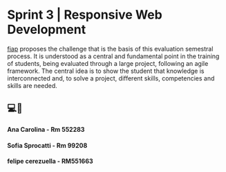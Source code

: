 # Sprint 3 | Responsive Web Development

[fiap](https://www.fiap.com.br/) proposes the challenge that is the basis of this evaluation semestral process. It is understood as a central and fundamental point in the training of students, being evaluated through a large project, following an agile framework. The central idea is to show the student that knowledge is interconnected and, to solve a project, different skills, competencies and skills are needed.

## 💻📕

#### Ana Carolina - Rm 552283
#### Sofia Sprocatti - Rm 99208
#### felipe cerezuella - RM551663
#### 
#### 
